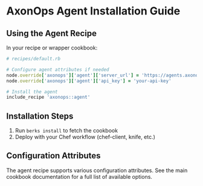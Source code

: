 # AxonOps Agent Installation Guide

## Using the Agent Recipe

In your recipe or wrapper cookbook:

```ruby
# recipes/default.rb

# Configure agent attributes if needed
node.override['axonops']['agent']['server_url'] = 'https://agents.axonops.cloud'
node.override['axonops']['agent']['api_key'] = 'your-api-key'

# Install the agent
include_recipe 'axonops::agent'
```

## Installation Steps

1. Run `berks install` to fetch the cookbook
2. Deploy with your Chef workflow (chef-client, knife, etc.)

## Configuration Attributes

The agent recipe supports various configuration attributes. See the main cookbook documentation for a full list of available options.
